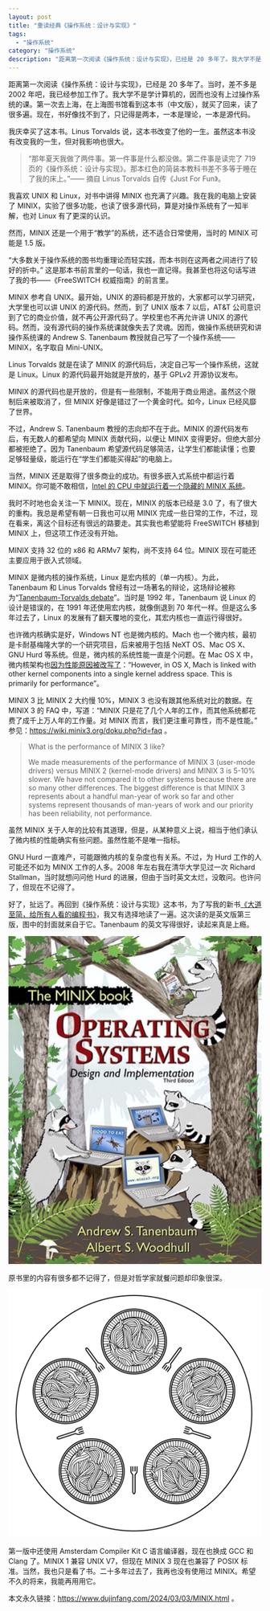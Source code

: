 ```yaml
---
layout: post
title: "重读经典《操作系统：设计与实现》"
tags:
  - "操作系统"
category: "操作系统"
description: "距离第一次阅读《操作系统：设计与实现》，已经是 20 多年了。我大学不是学计算机的，因而也没有上过操作系统的课。第一次去上海，在上海图书馆看到这本书（中文版），就买了回来，读了很多遍。"
---
```


距离第一次阅读《操作系统：设计与实现》，已经是 20 多年了。当时，差不多是 2002 年吧，我已经参加工作了。我大学不是学计算机的，因而也没有上过操作系统的课。第一次去上海，在上海图书馆看到这本书（中文版），就买了回来，读了很多遍。现在，书好像找不到了，只记得是两本，一本是理论，一本是源代码。

我庆幸买了这本书。Linus Torvalds 说，这本书改变了他的一生。虽然这本书没有改变我的一生，但对我影响也很大。

> “那年夏天我做了两件事。第一件事是什么都没做。第二件事是读完了 719 页的《操作系统：设计与实现》。那本红色的简装本教科书差不多等于睡在了我的床上。”—— 摘自 Linus Torvalds 自传《Just For Fun》。

我喜欢 UNIX 和 Linux，对书中讲得 MINIX 也充满了兴趣。我在我的电脑上安装了 MINIX，实验了很多功能，也读了很多源代码，算是对操作系统有了一知半解，也对 Linux 有了更深的认识。

然而，MINIX 还是一个用于“教学”的系统，还不适合日常使用，当时的 MINIX 可能是 1.5 版。

“大多数关于操作系统的图书均重理论而轻实践，而本书则在这两者之间进行了较好的折中。” 这是那本书前言里的一句话，我也一直记得。我甚至也将这句话写进了我的书——《FreeSWITCH 权威指南》的前言里。

MINIX 参考自 UNIX。最开始，UNIX 的源码都是开放的，大家都可以学习研究，大学里也可以讲 UNIX 的源代码。然而，到了 UNIX 版本 7 以后，AT&T 公司意识到了它的商业价值，就不再公开源代码了。学校里也不再允许讲 UNIX 的源代码。然而，没有源代码的操作系统课就像失去了灵魂。因而，做操作系统研究和讲操作系统课的 Andrew S. Tanenbaum 教授就自己写了一个操作系统——MINIX，名字取自 Mini-UNIX。

Linus Torvalds 就是在读了 MINIX 的源代码后，决定自己写一个操作系统，这就是 Linux。Linux 的源代码最开始就是开放的，基于 GPLv2 开源协议发布。

MINIX 的源代码也是开放的，但是有一些限制，不能用于商业用途。虽然这个限制后来被取消了，但 MINIX 好像是错过了一个黄金时代。如今，Linux 已经风靡了世界。

不过，Andrew S. Tanenbaum 教授的志向却不在于此。MINIX 的源代码发布后，有无数人的都希望向 MINIX 贡献代码，以便让 MINIX 变得更好。但绝大部分都被拒绝了。因为 Tanenbaum 希望源代码足够简洁，让学生们都能读懂；也要足够轻量级，能运行在“学生们都能买得起”的电脑上。

当然，MINIX 还是取得了很多商业的成功。有很多嵌入式系统中都运行着 MINIX。你可能不敢相信，[Intel 的 CPU 中就运行着一个隐藏的 MINIX 系统](https://www.zdnet.com/article/MINIX-intels-hidden-in-chip-operating-system/)。

我时不时地也会关注一下 MINIX。现在，MINIX 的版本已经是 3.0 了，有了很大的重构。我总是希望有朝一日我也可以用 MINIX 完成一些日常的工作，不过，现在看来，离这个目标还有很远的路要走。其实我也希望能将 FreeSWITCH 移植到 MINIX 上，但这项工作还没有开始。

MINIX 支持 32 位的 x86 和 ARMv7 架构，尚不支持 64 位。MINIX 现在可能还主要应用于嵌入式领域。

MINIX 是微内核的操作系统，Linux 是宏内核的（单一内核）。为此，Tanenbaum 和 Linus Torvalds 曾经有过一场著名的辩论，这场辩论被称为“[Tanenbaum-Torvalds debate](https://www.oreilly.com/openbook/opensources/book/appa.html)”。当时是 1992 年，Tanenbaum 说 Linux 的设计是错误的，在 1991 年还使用宏内核，就像倒退到 70 年代一样。但是这么多年过去了，Linux 的发展有了翻天覆地的变化，其宏内核也一直运行得很好。

也许微内核确实是好，Windows NT 也是微内核的。Mach 也一个微内核，最初是卡耐基梅隆大学的一个研究项目，后来被用于包括 NeXT OS、Mac OS X、GNU Hurd 等系统。但是，微内核的系统性能一直是个问题。在 Mac OS X 中，微内核架构也[因为性能原因被改写了](https://developer.apple.com/library/archive/documentation/Darwin/Conceptual/KernelProgramming/Mach/Mach.html)：“However, in OS X, Mach is linked with other kernel components into a single kernel address space. This is primarily for performance”。

MINIX 3 比 MINIX 2 大约慢 10%，MINIX 3 也没有跟其他系统对比的数据。在 MINIX 3 的 FAQ 中，写道：“MINIX 只是花了几个人年的工作，而其他系统都花费了成千上万人年的工作量。对 MINIX 而言，我们更注重可靠性，而不是性能。” 参见：<https://wiki.minix3.org/doku.php?id=faq> 。

> What is the performance of MINIX 3 like?
>
> We made measurements of the performance of MINIX 3 (user-mode drivers) versus MINIX 2 (kernel-mode drivers) and MINIX 3 is 5-10% slower. We have not compared it to other systems because there are so many other differences. The biggest difference is that MINIX 3 represents about a handful man-year of work so far and other systems represent thousands of man-years of work and our priority has been reliability, not performance.

虽然 MINIX 关于人年的比较有其道理，但是，从某种意义上说，相当于他们承认了微内核的性能确实有些问题。虽然性能不是唯一指标。

GNU Hurd 一直难产，可能跟微内核的复杂度也有关系。不过，为 Hurd 工作的人可能还不如为 MINIX 工作的人多。2008 年左右我在清华大学见过一次 Richard Stallman，当时就想问问他 Hurd 的进展，但由于当时英文太烂，没敢问。也许问了，但现在不记得了。

好了，扯远了。再回到《操作系统：设计与实现》这本书，为了写我的新书[《大道至简，给所有人看的编程书》](https://book.dujinfang.com/2023/12/07/dead-simple.html)，我又有选择地读了一遍。这次读的是英文版第三版，图中的封面就来自于它。Tanenbaum 的英文写得很好，读起来真是上瘾。

![《操作系统：设计与实现》第三版封面](/images/os.jpg)

原书里的内容有很多都不记得了，但是对哲学家就餐问题却印象很深。

![哲学家就餐问题](/images/dining-philosophers-problem.jpg)

第一版中还使用 Amsterdam Compiler Kit C 语言编译器，现在也换成 GCC 和 Clang 了。MINIX 1 兼容 UNIX V7，但现在 MINIX 3 现在也兼容了 POSIX 标准。当然，我也只是看了书。二十多年过去了，我再也没有使用过 MINIX。希望不久的将来，我能再用用它。

本文永久链接：<https://www.dujinfang.com/2024/03/03/MINIX.html> 。
